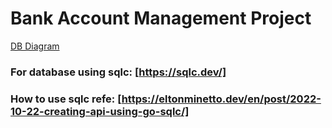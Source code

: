 Bank Account Management Project
=======================================

[DB Diagram](https://github.com/sdivyansh59/bank-management-system-backend-golang/readme_resources/Simplebank.pdf)
### For database using sqlc: [https://sqlc.dev/]
### How to use sqlc refe: [https://eltonminetto.dev/en/post/2022-10-22-creating-api-using-go-sqlc/]